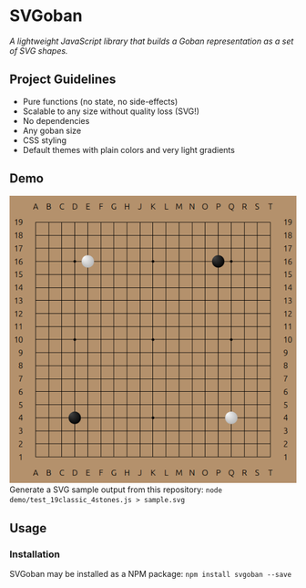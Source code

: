 SVGoban
=======

*A lightweight JavaScript library that builds a Goban representation as a set of SVG shapes.*

## Project Guidelines

* Pure functions (no state, no side-effects)
* Scalable to any size without quality loss (SVG!)
* No dependencies
* Any goban size
* CSS styling
* Default themes with plain colors and very light gradients

## Demo
![SVGoban demo](demo/demo.png)
Generate a SVG sample output from this repository: `node demo/test_19classic_4stones.js > sample.svg`

## Usage

### Installation
SVGoban may be installed as a NPM package: `npm install svgoban --save`

